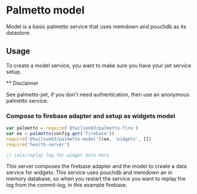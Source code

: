# Palmetto model

Model is a basic palmetto service that uses memdown and pouchdb as its datastore.

## Usage

To create a model service, you want to make sure you have your jwt service setup.

** Disclaimer

See palmetto-jwt, if you don't need authentication, then use an anonymous palmetto
service.

### Compose to firebase adapter and setup as widgets model

``` js
var palmetto = require('@twilson63/palmetto-fire')
var ee = palmetto(config.get('firebase'))
require('@twilson63/palmetto-model')(ee, 'widgets', [])
require('health-server')

// init/replay log for widget data here
```

This server composes the firebase adapter and the model to create a data service
for widgets. This service uses pouchdb and memdown an in memory database, so when
you restart the service you want to replay the log from the commit-log, in this
example firebase.
